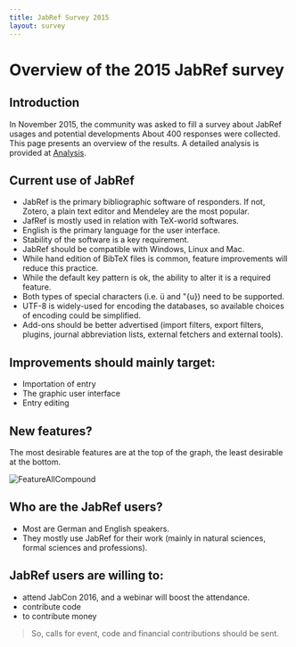 ```yaml
---
title: JabRef Survey 2015
layout: survey
---
```


# Overview of the 2015 JabRef survey

## Introduction

In November 2015, the community was asked to fill a survey about JabRef usages and potential developments
About 400 responses were collected.
This page presents an overview of the results.
A detailed analysis is provided at [Analysis](analysis).

## Current use of JabRef
- JabRef is the primary bibliographic software of responders. If not, Zotero, a plain text editor and Mendeley are the most popular.
- JafRef is mostly used in relation with TeX-world softwares.
- English is the primary language for the user interface.
- Stability of the software is a key requirement.
- JabRef should be compatible with Windows, Linux and Mac.
- While hand edition of BibTeX files is common, feature improvements will reduce this practice.
- While the default key pattern is ok, the ability to alter it is a required feature.
- Both types of special characters (i.e. ü and \"{u}) need to be supported.
- UTF-8 is widely-used for encoding the databases, so available choices of encoding could be simplified.
- Add-ons should be better advertised (import filters, export filters, plugins, journal abbreviation lists, external fetchers and  external tools).


## Improvements should mainly target:
- Importation of entry
- The graphic user interface
- Entry editing

## New features?
The most desirable features are at the top of the graph, the least desirable at the bottom.

![FeatureAllCompound](FeatureAllCompound.png)

## Who are the JabRef users?
- Most are German and English speakers.
- They mostly use JabRef for their work (mainly in natural sciences, formal sciences and professions).

## JabRef users are willing to: 
- attend JabCon 2016, and a webinar will boost the attendance.
- contribute code 
- to contribute money 
 
> So,  calls for event, code and financial contributions should be sent.
